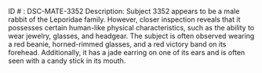 ID # : DSC-MATE-3352
Description: Subject 3352 appears to be a male rabbit of the Leporidae family. However, closer inspection reveals that it possesses certain human-like physical characteristics, such as the ability to wear jewelry, glasses, and headgear. The subject is often observed wearing a red beanie, horned-rimmed glasses, and a red victory band on its forehead. Additionally, it has a jade earring on one of its ears and is often seen with a candy stick in its mouth.